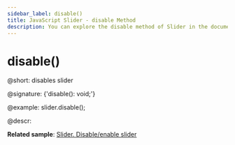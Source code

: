 ```yaml
---
sidebar_label: disable()
title: JavaScript Slider - disable Method 
description: You can explore the disable method of Slider in the documentation of the DHTMLX JavaScript UI library. Browse developer guides and API reference, try out code examples and live demos, and download a free 30-day evaluation version of DHTMLX Suite.
---
```


# disable()

@short: disables slider

@signature: {'disable(): void;'}

@example:
slider.disable();

@descr:

**Related sample**: [Slider. Disable/enable slider](https://snippet.dhtmlx.com/po9hsc2l)
